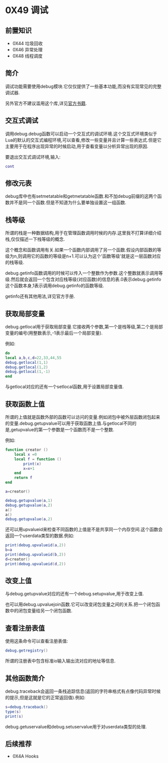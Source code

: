 # 0X49 调试

## 前置知识

* 0X44 垃圾回收
* 0X46 异常处理
* 0X48 线程调度

## 简介

调试功能需要使用debug模块.它仅仅提供了一些基本功能,而没有实现常见的完整调试器.

另外官方不建议滥用这个库,详见[官方书籍](http://www.lua.org/pil/23.html).

## 交互式调试

调用debug.debug函数可以启动一个交互式的调试环境.这个交互式环境类似于Lua的默认的交互式编程环境,可以查看,修改一些变量并且计算一些表达式.但是它主要用于在程序出现异常的时候启动,用于查看变量以分析异常出现的原因.

要退出交互式调试环境,输入:

```lua
cont
```

## 修改元表

debug库中也有setmetatable和getmetatable函数.和不加debug前缀的这两个函数并不是同一个函数.但是不知道为什么要单独设置这一组函数.

## 栈等级

所谓的栈是一种数据结构,用于在管理函数调用时候的内存.这里我不打算详细介绍栈,仅仅描述一下栈等级的概念.

这个概念和函数调用有关.如果一个函数内部调用了另一个函数.假设内部函数的等级为n,则调用它的函数的等级是n+1.可以认为这个'函数等级'就是这一层函数对应的栈等级.

debug.getinfo函数调用的时候可以传入一个整数作为参数.这个整数就表示调用等级.然后就会返回一个包含对应栈等级(对应函数)的信息的表.0表示debug.getinfo这个函数本身,1表示调用debug.getinfo的函数等级.

getinfo还有其他用法,详见官方手册.

## 获取局部变量

debug.getlocal用于获取局部变量.它接收两个参数,第一个是栈等级,第二个是局部变量的编号(用整数表示,-1表示最后一个局部变量).

例如:

```lua
do
local a,b,c,d=22,33,44,55
debug.getlocal(1,1)
debug.getlocal(1,2)
debug.getlocal(1,-1)
end
```

与getlocal对应的还有一个setlocal函数,用于设置局部变量值.

## 获取函数上值

所谓的上值就是函数外部的函数可以访问的变量.例如闭包中被外层函数闭包起来的变量.debug.getupvalue可以用于获取函数上值.与getlocal不同的是,getupvalue的第一个参数是一个函数而不是一个整数.

例如:

```lua
function creator ()
    local x =0
    local f = function ()
        print(x)
        x=x+1
    end
    return f
end

a=creator()

debug.getupvalue(a,1)
debug.getupvalue(a,2)
a()
a()
debug.getupvalue(a,2)
```

还可以用upvalueid来检查不同函数的上值是不是共享同一个内存空间.这个函数会返回一个userdata类型的数据.例如:

```lua
print(debug.upvalueid(a,2))
b=a
print(debug.upvalueid(b,2))
d=creator()
print(debug.upvalueid(d,2))
```

## 改变上值

与debug.getupvalue对应的还有一个debug.setupvalue,用于改变上值.

也可以用debug.upvaluejoin函数.它可以改变闭包变量之间的关系.把一个闭包函数中的闭包变量给另一个闭包函数.

## 查看注册表值

使用这条命令可以查看注册表值:

```lua
debug.getregistry()
```

所谓的注册表中包含标准io输入输出流对应的地址等信息.

## 其他函数简介

debug.traceback会返回一条栈追踪信息(返回的字符串格式有点像代码异常时候的提示,但是这就是它的正常返回值).例如:

```lua
s=debug.traceback()
type(s)
print(s)
```

debug.getuservalue和debug.setuservalue用于对userdata类型的处理.

## 后续推荐

* 0X4A Hooks

